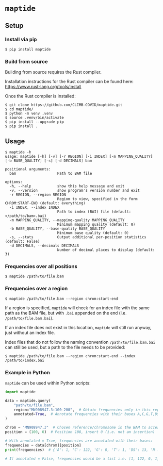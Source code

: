 # `maptide`

## Setup

### Install via pip

```
$ pip install maptide
```

### Build from source

Building from source requires the Rust compiler.

Installation instructions for the Rust compiler can be found here: https://www.rust-lang.org/tools/install

Once the Rust compiler is installed:

```
$ git clone https://github.com/CLIMB-COVID/maptide.git
$ cd maptide/
$ python -m venv .venv
$ source .venv/bin/activate
$ pip install --upgrade pip
$ pip install .
```

## Usage

```
$ maptide -h
usage: maptide [-h] [-v] [-r REGION] [-i INDEX] [-m MAPPING_QUALITY] [-b BASE_QUALITY] [-s] [-d DECIMALS] bam

positional arguments:
  bam                   Path to BAM file

options:
  -h, --help            show this help message and exit
  -v, --version         show program's version number and exit
  -r REGION, --region REGION
                        Region to view, specified in the form CHROM:START-END (default: everything)
  -i INDEX, --index INDEX
                        Path to index (BAI) file (default: </path/to/bam>.bai)
  -m MAPPING_QUALITY, --mapping-quality MAPPING_QUALITY
                        Minimum mapping quality (default: 0)
  -b BASE_QUALITY, --base-quality BASE_QUALITY
                        Minimum base quality (default: 0)
  -s, --stats           Output additional per-position statistics (default: False)
  -d DECIMALS, --decimals DECIMALS
                        Number of decimal places to display (default: 3)
```

### Frequencies over all positions

```
$ maptide /path/to/file.bam
```

### Frequencies over a region

```
$ maptide /path/to/file.bam --region chrom:start-end
```

If a region is specified, `maptide` will check for an index file with the same path as the BAM file, but with `.bai` appended on the end (i.e. `/path/to/file.bam.bai`).

If an index file does not exist in this location, `maptide` will still run anyway, just without an index file.

Index files that do not follow the naming convention `/path/to/file.bam.bai` can still be used, but a path to the file needs to be provided:

```
$ maptide /path/to/file.bam --region chrom:start-end --index /path/to/index.bai
```

### Example in Python

`maptide` can be used within Python scripts:

```python
import maptide

data = maptide.query(
    "path/to/file.bam",
    region="MN908947.3:100-200",  # Obtain frequencies only in this region
    annotated=True,  # Annotate frequencies with their bases A,C,G,T,DS,N
)

chrom = "MN908947.3"  # Chosen reference/chromosome in the BAM to access
position = (100, 0)  # Position 100, insert 0 (i.e. not an insertion)

# With annotated = True, frequencies are annotated with their bases:
frequencies = data[chrom][position]
print(frequencies)  # {'A': 1, 'C': 122, 'G': 0, 'T': 1, 'DS': 13, 'N': 0}

# If annotated = False, frequencies would be a list i.e. [1, 122, 0, 1, 13, 0]
```
